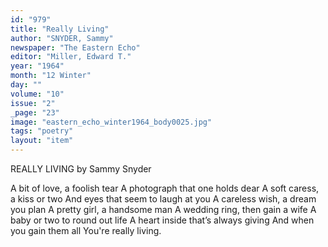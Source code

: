 ```yaml
---
id: "979"
title: "Really Living"
author: "SNYDER, Sammy"
newspaper: "The Eastern Echo"
editor: "Miller, Edward T."
year: "1964"
month: "12 Winter"
day: ""
volume: "10"
issue: "2"
_page: "23"
image: "eastern_echo_winter1964_body0025.jpg"
tags: "poetry"
layout: "item"
---
```

REALLY LIVING
by Sammy Snyder

A bit of love, a foolish tear
A photograph that one holds dear
A soft caress, a kiss or two
And eyes that seem to laugh at you
A careless wish, a dream you plan
A pretty girl, a handsome man
A wedding ring, then gain a wife
A baby or two to round out life
A heart inside that’s always giving
And when you gain them all
You're really living.
